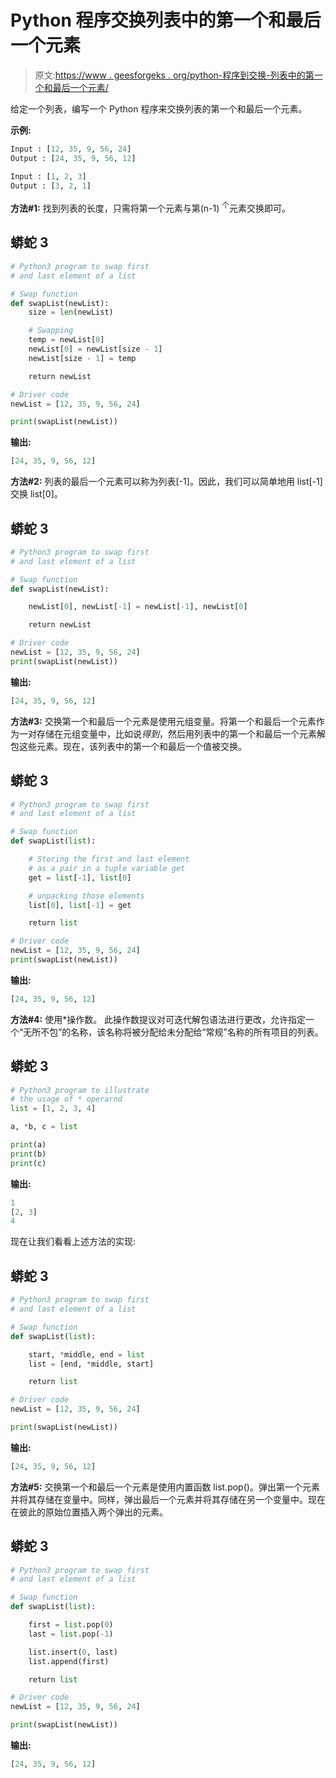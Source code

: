 # Python 程序交换列表中的第一个和最后一个元素

> 原文:[https://www . geesforgeks . org/python-程序到交换-列表中的第一个和最后一个元素/](https://www.geeksforgeeks.org/python-program-to-interchange-first-and-last-elements-in-a-list/)

给定一个列表，编写一个 Python 程序来交换列表的第一个和最后一个元素。

**示例:**

```py
Input : [12, 35, 9, 56, 24]
Output : [24, 35, 9, 56, 12]

Input : [1, 2, 3]
Output : [3, 2, 1]
```

**方法#1:** 找到列表的长度，只需将第一个元素与第(n-1) <sup>个</sup>元素交换即可。

## 蟒蛇 3

```py
# Python3 program to swap first
# and last element of a list

# Swap function
def swapList(newList):
    size = len(newList)

    # Swapping
    temp = newList[0]
    newList[0] = newList[size - 1]
    newList[size - 1] = temp

    return newList

# Driver code
newList = [12, 35, 9, 56, 24]

print(swapList(newList))
```

**输出:**

```py
[24, 35, 9, 56, 12]
```

**方法#2:** 列表的最后一个元素可以称为列表[-1]。因此，我们可以简单地用 list[-1]交换 list[0]。

## 蟒蛇 3

```py
# Python3 program to swap first
# and last element of a list

# Swap function
def swapList(newList):

    newList[0], newList[-1] = newList[-1], newList[0]

    return newList

# Driver code
newList = [12, 35, 9, 56, 24]
print(swapList(newList))
```

**输出:**

```py
[24, 35, 9, 56, 12]
```

**方法#3:** 交换第一个和最后一个元素是使用元组变量。将第一个和最后一个元素作为一对存储在元组变量中，比如说*得到*，然后用列表中的第一个和最后一个元素解包这些元素。现在，该列表中的第一个和最后一个值被交换。

## 蟒蛇 3

```py
# Python3 program to swap first
# and last element of a list

# Swap function
def swapList(list):

    # Storing the first and last element
    # as a pair in a tuple variable get
    get = list[-1], list[0]

    # unpacking those elements
    list[0], list[-1] = get

    return list

# Driver code
newList = [12, 35, 9, 56, 24]
print(swapList(newList))
```

**输出:**

```py
[24, 35, 9, 56, 12]
```

**方法#4:** 使用*操作数。
此操作数提议对可迭代解包语法进行更改，允许指定一个“无所不包”的名称，该名称将被分配给未分配给“常规”名称的所有项目的列表。

## 蟒蛇 3

```py
# Python3 program to illustrate
# the usage of * operarnd
list = [1, 2, 3, 4]

a, *b, c = list

print(a)
print(b)
print(c)
```

**输出:**

```py
1
[2, 3]
4
```

现在让我们看看上述方法的实现:

## 蟒蛇 3

```py
# Python3 program to swap first
# and last element of a list

# Swap function
def swapList(list):

    start, *middle, end = list
    list = [end, *middle, start]

    return list

# Driver code
newList = [12, 35, 9, 56, 24]

print(swapList(newList))
```

**输出:**

```py
[24, 35, 9, 56, 12]
```

**方法#5:** 交换第一个和最后一个元素是使用内置函数 list.pop()。弹出第一个元素并将其存储在变量中。同样，弹出最后一个元素并将其存储在另一个变量中。现在在彼此的原始位置插入两个弹出的元素。

## 蟒蛇 3

```py
# Python3 program to swap first
# and last element of a list

# Swap function
def swapList(list):

    first = list.pop(0)  
    last = list.pop(-1)

    list.insert(0, last) 
    list.append(first)  

    return list

# Driver code
newList = [12, 35, 9, 56, 24]

print(swapList(newList))
```

**输出:**

```py
[24, 35, 9, 56, 12]
```